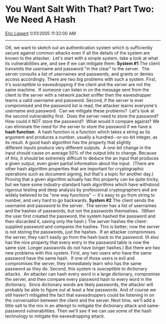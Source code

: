 # You Want Salt With That? Part Two: We Need A Hash

[Eric Lippert](https://social.msdn.microsoft.com/profile/Eric%20Lippert) 1/31/2005 11:32:00 AM

-----

OK, we want to sketch out an authentication system which is sufficiently secure against common attacks even if all the details of the system are known to the attacker.  Let's start with a simple system, take a look at what its vulnerabilities are, and see if we can mitigate them: **System \#1** The client transmits the username and password "in the clear" to the server.  The server consults a list of usernames and passwords, and grants or denies access accordingly. There are two big problems with such a system. First, it's susceptible to eavesdropping if the client and the server are not the same machine.  If someone can listen in on the message sent from the client to the server with a network packet sniffer then the eavesdropper learns a valid username and password. Second, if the server is ever compromised and the password list is read, the attacker learns everyone's username and password.  Can we mitigate these problems?  Let's look at the second vulnerability first.  Does the server need to store the password?  How could it NOT store the password?  What would it compare against? We can eliminate the need for the server to store the password if we have a **hash function**.  A hash function is a function which takes a string as its argument and produces a number, usually a hundred--or-so-bit integer, as its result. A good hash algorithm has the property that slightly different inputs produce very different outputs.  A one-bit change in the input should cause on average 50% of the output bits to change. Because of this, it should be extremely difficult to deduce the an input that produces a given output, even given partial information about the input.  (There are other hash algorithm properties that are important for cryptographic operations such as document signing, but that's a topic for another day.) Proving that a given algorithm actually has this property can be quite tricky, but we have some industry-standard hash algorithms which have withstood rigorous testing and deep analysis by professional cryptographers and are widely believed to be "one way functions" -- it's easy to go from string to number, and very hard to go backwards. **System \#2** The client sends the username and password to the server.  The server has a list of usernames and the hashes of passwords, but not the passwords themselves.  (When the user first created the password, the system hashed the password and then discarded it, saving only the hash.) The server hashes the client-supplied password and compares the hashes. This is better; now the server is not storing the passwords, just the hashes.  If an attacker compromises the server, they can't easily go from the hash back to the password. (It also has the nice property that every entry in the password table is now the same size. Longer passwords do not have longer hashes.) But there are two new problems with this system. First, any two users who have the same password have the same hash.  If one of those users is evil and compromises the server, they immediately learn who has the same password as they do. Second, this system is susceptible to dictionary attacks.  An attacker can hash every word in a large dictionary, compromise the server, and then compare every password hash to every word in the dictionary.  Since dictionary words are likely passwords, the attacker will probably be able to figure out at least a few passwords. And of course we still haven’t mitigated the fact that eavesdroppers could be listening in on the conversation between the client and the server. Next time, we'll add a little salt to the mix in an attempt to mitigate the dictionary attack and same-password vulnerabilities. Then we'll see if we can use some of the hash technology to mitigate the eavesdropping attack.

